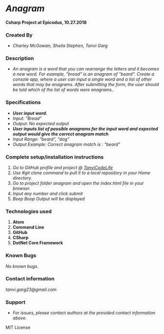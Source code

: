 # _Anagram_
#### Csharp Project at Epicodus, 10.27.2018


### Created By
* _Charley McGowan, Sheila Stephen, Tanvi Garg_

### Description
* _An anagram is a word that you can rearrange the letters and it becomes a new word. For example, "bread" is an anagram of "beard". Create a console app, where a user can input a single word and a list of other words that may be anagrams. After submitting the form, the user should be told which of the list of words were anagrams.._


### Specifications
* _**User input word.**_
* _Input: "Bread"_
* _Output: No expected output_
* _**User inputs list of possible anagrams for the input word and expected output would give the correct anagram match**_
* _Input Range: "beard", "dog"_
* _Output Example: Correct anagram match is : "beard"_


### Complete setup/installation instructions
1. _Go to GitHub profile and project @ [TanviCodeLife]()_
2. _Use #git clone <project url> command to pull it to a local repository in your Home directory._
3. _Go to project folder anagram and open the index.html file in your browser._
4. _Input any number and click submit_
4. _Beep Boop Output will be displayed_

### Technologies used
1. **Atom**
2. **Command Line**
3. **GitHub**
4. **CSharp**
5. **DotNet Core Framework**

### Known Bugs
_No known bugs._

### Contact information
_tanvi.garg23@gmail.com_

### Support
* _For issues, please contact authors at the provided contact information above._

MIT License
